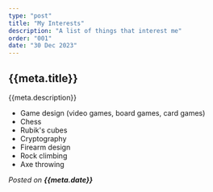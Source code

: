```yaml
---
type: "post"
title: "My Interests"
description: "A list of things that interest me"
order: "001"
date: "30 Dec 2023"
---
```


## {{meta.title}}

{{meta.description}}

- Game design (video games, board games, card games)
- Chess
- Rubik's cubes
- Cryptography
- Firearm design
- Rock climbing
- Axe throwing

*Posted on **{{meta.date}}***
